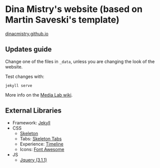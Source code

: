 # Dina Mistry's website (based on Martin Saveski's template)

<a href="https://dinacmistry.github.io/">dinacmistry.github.io</a>

## Updates guide
Change one of the files in `_data`, unless you are changing the look of the website.

Test changes with:
```
jekyll serve
```


More info on the [Media Lab wiki](http://wiki.media.mit.edu/view/Necsys/WebPagePersonal).


## External Libraries
- Framework: [Jekyll](http://jekyllrb.com/)
- CSS
  - [Skeleton](getskeleton.com)
  - Tabs: [Skeleton Tabs](https://github.com/nathancahill/skeleton-tabs)
  - Experience: [Timeline](https://codepen.io/NilsWe/pen/FemfK)
  - Icons: [Font Awesome](http://fontawesome.io/)
- JS
  - [Jquery (3.1.1)](https://jquery.com/)
